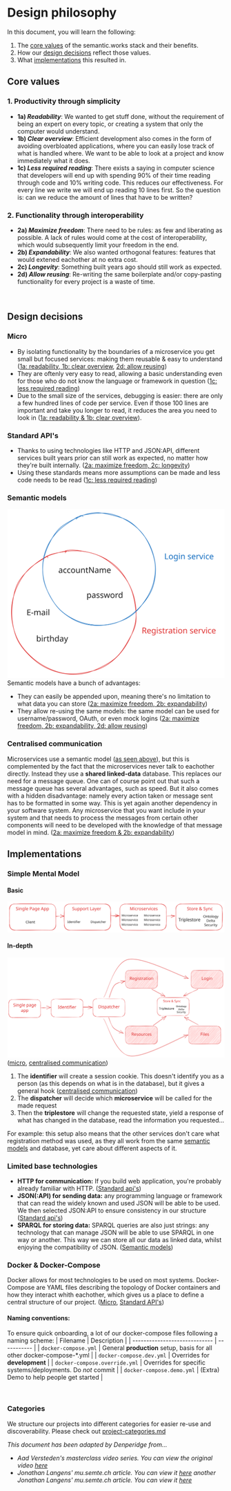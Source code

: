 # Design philosophy
In this document, you will learn the following:
1. The [core values](#core-values) of the semantic.works stack and their benefits.
2. How our [design decisions](#design-decisions) reflect those values.
3. What [implementations](#implementations) this resulted in.

## Core values
### 1. Productivity through simplicity
- **1a) *Readability***: We wanted to get stuff done, without the requirement of being an expert on every topic, or creating a system that only the computer would understand.
- **1b) *Clear overview***: Efficient development also comes in the form of avoiding overbloated applications, where you can easily lose track of what is handled where. We want to be able to look at a project and know immediately what it does.
- **1c) *Less required reading***: There exists a saying in computer science that developers will end up with spending 90% of their time reading through code and 10% writing code. This reduces our effectiveness. For every line we write we will end up reading 10 lines first. So the question is: can we reduce the amount of lines that have to be written?

### 2. Functionality through interoperability
- **2a) *Maximize freedom***: There need to be rules: as few and liberating as possible. A lack of rules would come at the cost of interoperability, which would subsequently limit your freedom in the end.
- **2b) *Expandability***: We also wanted orthogonal features: features that would extened eachother at no extra cost.
- **2c) *Longevity***: Something built years ago should still work as expected.
- **2d) *Allow reusing***: Re-writing the same boilerplate and/or copy-pasting functionality for every project is a waste of time.

<br>

## Design decisions
### Micro
- By isolating functionality by the boundaries of a microservice you get small but focused services: making them reusable & easy to understand 
([1a: readability, 1b: clear overview](#1-productivity-through-simplicity),
[2d: allow reusing](#2-functionality-through-interoperability)) 
- They are oftenly very easy to read, allowing a basic understanding even for those who do not know the language or framework in question ([1c: less required reading](#1-productivity-through-simplicity))
- Due to the small size of the services, debugging is easier: there are only a few hundred lines of code per service. Even if those 100 lines are important and take you longer to read, it reduces the area you need to look in ([1a: readability & 1b: clear overview](#1-productivity-through-simplicity)).

### Standard API's 
- Thanks to using technologies like HTTP and JSON:API, different services built years prior can still work as expected, no matter how they're built internally. ([2a: maximize freedom, 2c: longevity](#2-functionality-through-interoperability))
- Using these standards means more assumptions can be made and less code needs to be read ([1c: less required reading](#1-productivity-through-simplicity))

### Semantic models
![A venndiagram of two circles. The registration service circle encapsulates E-mail, Date of birth, Username and Password. The login service circle goes over Username and Password](../../assets/shared-data-models.excalidraw.svg)
Semantic models have a bunch of advantages:
- They can easily be appended upon, meaning there's no limitation to what data you can store ([2a: maximize freedom, 2b: expandability](#2-functionality-through-interoperability))
- They allow re-using the same models: the same model can be used for username/password, OAuth, or even mock logins ([2a: maximize freedom, 2b: expandability, 2d: allow reusing](#2-functionality-through-interoperability))

### Centralised communication
Microservices use a semantic model ([as seen above](#semantic-models)), but this is complemented by the fact that the microservices never talk to eachother directly. Instead they use a **shared linked-data** database. This replaces our need for a message queue. One can of course point out that such a message queue has several advantages, such as speed. But it also comes with a hidden disadvantage: namely every action taken or message sent has to be formatted in some way. This is yet again another dependency in your software system. Any microservice that you want include in your system and that needs to process the messages from certain other components will need to be developed with the knowledge of that message model in mind. ([2a: maximize freedom & 2b: expandability](#2-functionality-through-interoperability))


## Implementations

### Simple Mental Model
#### Basic
![A flow chart. Single Page App contains "Client" and points to Support Layer. Support layer contains "Identifier" and "Dispatcher", and points to Microservices. Microservices contains many microservices, and points to Store & Sync. This contains a Triplestore header, under which Ontology, Delta and Security are noted](../../assets/simple-mental-model.excalidraw.svg)

#### In-depth
![A flow chart. Single Page App points to Identifier, Identifier to Dispatcher. Dispatcher points to 4 differently coloured blocks: they say Registration, Login, Resources, and Files. These all point towards a regular coloured block in between them. This block says Store & Sync, and it contains a Triplestore header, under which Ontology, Delta and Security are noted](../../assets/simple-mental-model-advanced.excalidraw.svg)
([micro](#micro), [centralised communication](#centralised-communication))

1. The **identifier** will create a session cookie. This doesn't identify you as a person (as this depends on what is in the database), but it gives a general hook ([centralised communication](#centralised-communication))
2. The **dispatcher** will decide which **microservice** will be called for the made request
3. Then the **triplestore** will change the requested state, yield a response of what has changed in the database, read the information you requested...

For example: this setup also means that the other services don't care what registration method was used, as they all work from the same [semantic models](#semantic-models) and database, yet care about different aspects of it.

### Limited base technologies
- **HTTP for communication:** If you build web application, you're probably already familiar with HTTP. ([Standard api's](#standard-apis))
- **JSON(:API) for sending data:** any programming language or framework that can read the widely known and used JSON will be able to be used. We then selected JSON:API to ensure consistency in our structure ([Standard api's](#standard-apis))
- **SPARQL for storing data:** SPARQL queries are also just strings: any technology that can manage JSON will be able to use SPARQL in one way or another. This way we can store all our data as linked data, whilst enjoying the compatibility of JSON. ([Semantic models](#semantic-models))


### Docker & Docker-Compose
Docker allows for most technologies to be used on most systems. Docker-Compose are YAML files describing the topology of Docker containers and how they interact whith eachother, which gives us a place to define a central structure of our project. ([Micro](#micro), [Standard API's](#standard-apis))

#### Naming conventions:
To ensure quick onboarding, a lot of our docker-compose files following a naming scheme:
|           Filename            | Description |
| ----------------------------- | ----------- |
| `docker-compose.yml`          | General **production** setup, basis for all other docker-compose-*.yml |
| `docker-compose.dev.yml`      | Overrides for **development** | 
| `docker-compose.override.yml` | Overrides for specific systems/deployments. Do *not* commit |
| `docker-compose.demo.yml`     | (Extra) Demo to help people get started |


<br>

### Categories
We structure our projects into different categories for easier re-use and discoverability. Please check out [project-categories.md](project-categories.md)


*This document has been adapted by Denperidge from...*
- *Aad Versteden's masterclass video series. You can view the original video [here]()*
- *Jonathan Langens' mu.semte.ch article. You can view it [here](https://mu.semte.ch/2017/08/31/how-mu-semte-ch-can-help-you-beat-the-10-odds/)*
*another Jonathan Langens' mu.semte.ch article. You can view it [here](https://mu.semte.ch/2017/06/15/semantic-micro-services-why-bother/)*
